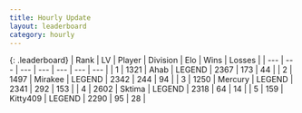 ```yaml
---
title: Hourly Update
layout: leaderboard
category: hourly
---
```


{: .leaderboard}
| Rank | LV | Player | Division | Elo | Wins | Losses |
| --- | --- | --- | --- | --- | --- | --- |
| <span data-change="0">1</span> | 1321 | <span title="ID: 402846">Ahab</span> | LEGEND | <span data-change="0">2367</span> | <span data-change="0">173</span> | <span data-change="0">44</span> |
| <span data-change="1">2</span> | 1497 | <span title="ID: 416373">Mirakee</span> | LEGEND | <span data-change="20">2342</span> | <span data-change="6">244</span> | <span data-change="0">94</span> |
| <span data-change="-1">3</span> | 1250 | <span title="ID: 692745">Mercury</span> | LEGEND | <span data-change="3">2341</span> | <span data-change="1">292</span> | <span data-change="0">153</span> |
| <span data-change="0">4</span> | 2602 | <span title="ID: 353063">Sktima</span> | LEGEND | <span data-change="0">2318</span> | <span data-change="0">64</span> | <span data-change="0">14</span> |
| <span data-change="0">5</span> | 159 | <span title="ID: 459203">Kitty409</span> | LEGEND | <span data-change="0">2290</span> | <span data-change="0">95</span> | <span data-change="0">28</span> |